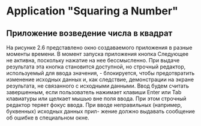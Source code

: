 # Application "Squaring a Number"
## Приложение возведение числа в квадрат
На рисунке 2.6 представлено окно создаваемого приложения в разные моменты времени.
В момент запуска приложения кнопка Следующее не активна, поскольку нажатие на нее бессмысленно. 
При выдаче результата эта кнопка становится доступной, но строчный редактор, 
используемый для ввода значения, - блокируется, чтобы предотвратить изменение исходных данных и, 
как следствие, демонстрации на экране результата, не связанного с исходными данными.
Ввод будем считать завершенным, если пользователь нажимает клавиши Enter или
Tab клавиатуры или щелкает мышью вне поля ввода. При этом строчный редактор теряет
фокус ввода. При вводе неправильных (например, буквенных) исходных данных прил-
жение должно выдавать сообщение об ошибке в специальном окне.